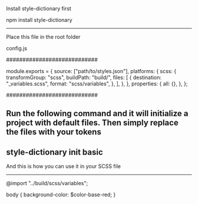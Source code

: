 Install style-dictionary first 


npm install style-dictionary

********************************************

Place this file in the root folder

config.js

############################

module.exports = {
  source: ["path/to/styles.json"],
  platforms: {
    scss: {
      transformGroup: "scss",
      buildPath: "build/",
      files: [
        {
          destination: "_variables.scss",
          format: "scss/variables",
        },
      ],
    },
  },
  properties: {
    all: {},
  },
};

############################


Run the following command and it will initialize a project with default files. Then simply replace the files with your tokens
--------------------------------
style-dictionary init basic
--------------------------------



And this is how you can use it in your SCSS file 
_________________________________________________

@import "../build/scss/variables";

body {
  background-color: $color-base-red;
}






